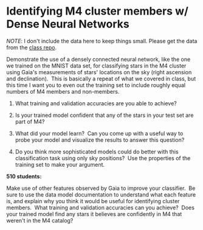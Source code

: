 # Identifying M4 cluster members w/ Dense Neural Networks

_NOTE_: I don't include the data here to keep things small.  Please get the data from the [class repo](https://github.com/uo-phys/sci-comp-spring23).

Demonstrate the use of a densely connected neural network, like the one we trained on the MNIST data set, for classifying stars in the M4 cluster using Gaia's measurements of stars' locations on the sky (right ascension and declination).  This is basically a repeat of what we covered in class, but this time I want you to even out the training set to include roughly equal numbers of M4 members and non-members.

1. What training and validation accuracies are you able to achieve?

2. Is your trained model confident that any of the stars in your test set are part of M4?

3. What did your model learn?  Can you come up with a useful way to probe your model and visualize the results to answer this question?

4. Do you think more sophisticated models could do better with this classification task using only sky positions?  Use the properties of the training set to make your argument.

**510 students:**

Make use of other features observed by Gaia to improve your classifier.  Be sure to use the data model documentation to understand what each feature is, and explain why you think it would be useful for identifying cluster members.  What training and validation accuracies can you achieve?  Does your trained model find any stars it believes are confidently in M4 that weren't in the M4 catalog?